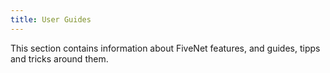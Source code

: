 ```yaml
---
title: User Guides
---
```


This section contains information about FiveNet features, and guides, tipps and tricks around them.
